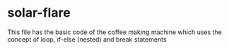 # solar-flare
This file has the basic code of the coffee making machine which
uses the concept of loop, if-else (nested) and break statements
